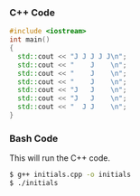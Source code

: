 ### C++ Code
```c++
#include <iostream>
int main()
{
  std::cout << "J J J J J\n";
  std::cout << "    J    \n";
  std::cout << "    J    \n";
  std::cout << "    J    \n";
  std::cout << "J   J    \n";
  std::cout << "J   J    \n";
  std::cout << "  J J    \n";
}
```

### Bash Code
This will run the C++ code.
```bash
$ g++ initials.cpp -o initials
$ ./initials
```
